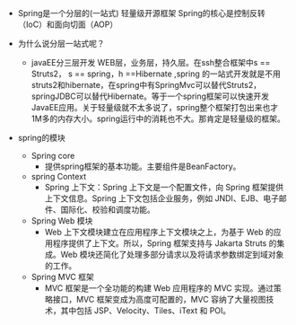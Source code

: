 - Spring是一个分层的(一站式) 轻量级开源框架 Spring的核心是控制反转（IoC）和面向切面（AOP）

- 为什么说分层一站式呢？
	- javaEE分三层开发 WEB层，业务层，持久层。在ssh整合框架中s == Struts2， s == spring，h ==Hibernate ,spring 的一站式开发就是不用struts2和hibernate，在spring中有SpringMvc可以替代Struts2，springJDBC可以替代Hibernate。等于一个spring框架可以快速开发JavaEE应用。关于轻量级就不太多说了，spring整个框架打包出来也才1M多的内存大小。spring运行中的消耗也不大。那肯定是轻量级的框架。

- spring的模块
	- Spring core
		+ 提供spring框架的基本功能。主要组件是BeanFactory。
	- spring Context
		+ Spring 上下文：Spring 上下文是一个配置文件，向 Spring 框架提供上下文信息。Spring 上下文包括企业服务，例如 JNDI、EJB、电子邮件、国际化、校验和调度功能。
	- Spring Web 模块
		+ Web 上下文模块建立在应用程序上下文模块之上，为基于 Web 的应用程序提供了上下文。所以，Spring 框架支持与 Jakarta Struts 的集成。Web 模块还简化了处理多部分请求以及将请求参数绑定到域对象的工作。
	- Spring MVC 框架
		+ MVC 框架是一个全功能的构建 Web 应用程序的 MVC 实现。通过策略接口，MVC 框架变成为高度可配置的，MVC 容纳了大量视图技术，其中包括 JSP、Velocity、Tiles、iText 和 POI。
